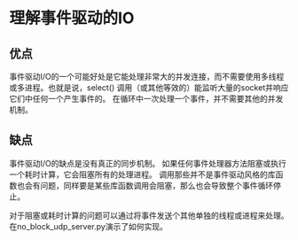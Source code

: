 # 理解事件驱动的IO

## 优点
事件驱动I/O的一个可能好处是它能处理非常大的并发连接，而不需要使用多线程或多进程。也就是说，select() 调用（或其他等效的）能监听大量的socket并响应它们中任何一个产生事件的。 在循环中一次处理一个事件，并不需要其他的并发机制。

## 缺点
事件驱动I/O的缺点是没有真正的同步机制。 如果任何事件处理器方法阻塞或执行一个耗时计算，它会阻塞所有的处理进程。 调用那些并不是事件驱动风格的库函数也会有问题，同样要是某些库函数调用会阻塞，那么也会导致整个事件循环停止。

对于阻塞或耗时计算的问题可以通过将事件发送个其他单独的线程或进程来处理。在no_block_udp_server.py演示了如何实现。